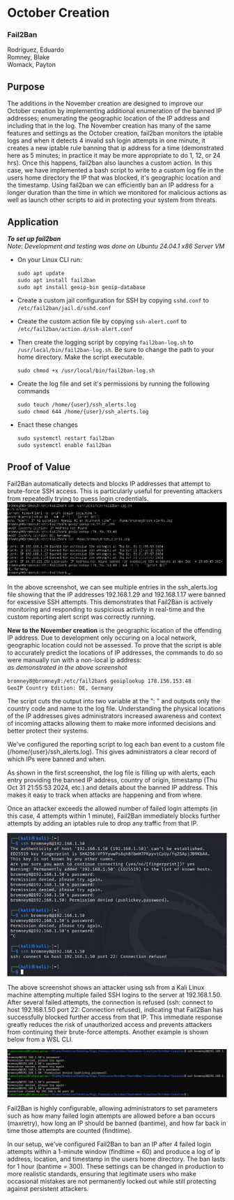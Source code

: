 # October Creation
### Fail2Ban
Rodriguez, Eduardo  
Romney, Blake  
Womack, Payton

## Purpose
The additions in the November creation are designed to improve our October creation by implementing additional enumeration of the banned IP addresses; enumerating the geographic location of the IP address and including that in the log. The November creation has many of the same features and settings as the October creation, fail2ban monitors the iptable logs and when it detects 4 invalid ssh login attempts in one minute, it creates a new iptable rule banning that ip address for a time (demonstrated here as 5 minutes; in practice it may be more appropriate to do 1, 12, or 24 hrs). Once this happens, fail2ban also launches a custom action. In this case, we have implemented a bash script to write to a custom log file in the users home directory the IP that was blocked, it's geographic location and the timestamp. Using fail2ban we can efficiently ban an IP address for a longer duration than the time in which we monitored for malicious actions as well as launch other scripts to aid in protecting your system from threats.

## Application
***To set up fail2ban***  
_Note: Development and testing was done on Ubuntu 24.04.1 x86 Server VM_ 

- On your Linux CLI run:

      sudo apt update
      sudo apt install fail2ban
      sudo apt install geoip-bin geoip-database
- Create a custom jail configuration for SSH by copying ```sshd.conf``` to ```/etc/fail2ban/jail.d/sshd.conf```
- Create the custom action file by copying ```ssh-alert.conf``` to ```/etc/fail2ban/action.d/ssh-alert.conf```
- Then create the logging script by copying ```fail2ban-log.sh``` to ```/usr/local/bin/fail2ban-log.sh```. Be sure to change the path to your home directory. Make the script executable.

      sudo chmod +x /usr/local/bin/fail2ban-log.sh
- Create the log file and set it's permissions by running the following commands

      sudo touch /home/{user}/ssh_alerts.log
      sudo chmod 644 /home/{user}/ssh_alerts.log

- Enact these changes
        
      sudo systemctl restart fail2ban
      sudo systemctl enable fail2ban



## Proof of Value  
Fail2Ban automatically detects and blocks IP addresses that attempt to brute-force SSH access. This is particularly useful for preventing attackers from repeatedly trying to guess login credentials.  
![](./ubuntu.png)

In the above screenshot, we can see multiple entries in the ssh_alerts.log file showing that the IP addresses 192.168.1.29 and 192.168.1.17 were banned for excessive SSH attempts. This demonstrates that Fail2Ban is actively monitoring and responding to suspicious activity in real-time and the custom reporting alert script was correctly running. 

**New to the November creation** is the geographic location of the offending IP address. Due to development only occuring on a local network, geographic location could not be assessed. To prove that the script is able to accurately predict the locations of IP addresses, the commands to do so were manually run with a non-local ip address:  
*as demonstrated in the above screenshot*  

    bromney8@bromney8:/etc/fail2ban$ geoiplookup 178.156.153.48
    GeoIP Country Edition: DE, Germany   
           

The script cuts the output into two variable at the ": " and outputs only the country code and name to the log file. Understanding the physical locations of the IP addresses gives administrators increased awareness and context of incoming attacks allowing them to make more informed decisions and better protect their systems.

We've configured the reporting script to log each ban event to a custom file (/home/{user}/ssh_alerts.log). This gives administrators a clear record of which IPs were banned and when.

As shown in the first screenshot, the log file is filling up with alerts, each entry providing the banned IP address, country of origin, timestamp (Thu Oct 31 21:55:53 2024, etc.) and details about the banned IP address. This makes it easy to track when attacks are happening and from where.

Once an attacker exceeds the allowed number of failed login attempts (in this case, 4 attempts within 1 minute), Fail2Ban immediately blocks further attempts by adding an iptables rule to drop any traffic from that IP.

![](./kali.png)

The above screenshot shows an attacker using ssh from a Kali Linux machine attempting multiple failed SSH logins to the server at 192.168.1.50. After several failed attempts, the connection is refused (ssh: connect to host 192.168.1.50 port 22: Connection refused), indicating that Fail2Ban has successfully blocked further access from that IP.
This immediate response greatly reduces the risk of unauthorized access and prevents attackers from continuing their brute-force attempts. Another example is shown below from a WSL CLI.

![](./wsl.png)


Fail2Ban is highly configurable, allowing administrators to set parameters such as how many failed login attempts are allowed before a ban occurs (maxretry), how long an IP should be banned (bantime), and how far back in time those attempts are counted (findtime).

In our setup, we've configured Fail2Ban to ban an IP after 4 failed login attempts within a 1-minute window (findtime = 60) and produce a log of ip address, location, and timestamp in the users home directory. The ban lasts for 1 hour (bantime = 300). These settings can be changed in production to more realistic standards, ensuring that legitimate users who make occasional mistakes are not permanently locked out while still protecting against persistent attackers.